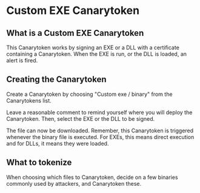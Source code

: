 # Custom EXE Canarytoken

## What is a Custom EXE Canarytoken

This Canarytoken works by signing an EXE or a DLL with a certificate containing a Canarytoken. When the EXE is run, or the DLL is loaded, an alert is fired.

## Creating the Canarytoken

Create a Canarytoken by choosing "Custom exe / binary" from the Canarytokens list.

Leave a reasonable comment to remind yourself where you will deploy the Canarytoken. Then, select the EXE or the DLL to be signed.

The file can now be downloaded. Remember, this Canarytoken is triggered whenever the binary file is executed. For EXEs, this means direct execution and for DLLs, it means they were loaded.

## What to tokenize

When choosing which files to Canarytoken, decide on a few binaries commonly used by attackers, and Canarytoken these.
